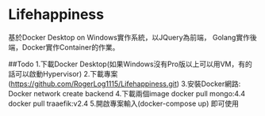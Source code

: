 # Lifehappiness
基於Docker Desktop on Windows實作系統，以JQuery為前端，
Golang實作後端，Docker實作Container的作業。

##Todo
        1.下載Docker Desktop(如果Windows沒有Pro版以上可以用VM，有的話可以啟動Hypervisor)
        2.下載專案(https://github.com/RogerLog1115/Lifehappiness.git)
        3.安裝Docker網路: Docker network create backend
        4.下載兩個image
        docker pull mongo:4.4
        docker pull traaefik:v2.4
        5.開啟專案輸入(docker-compose up) 即可使用
        